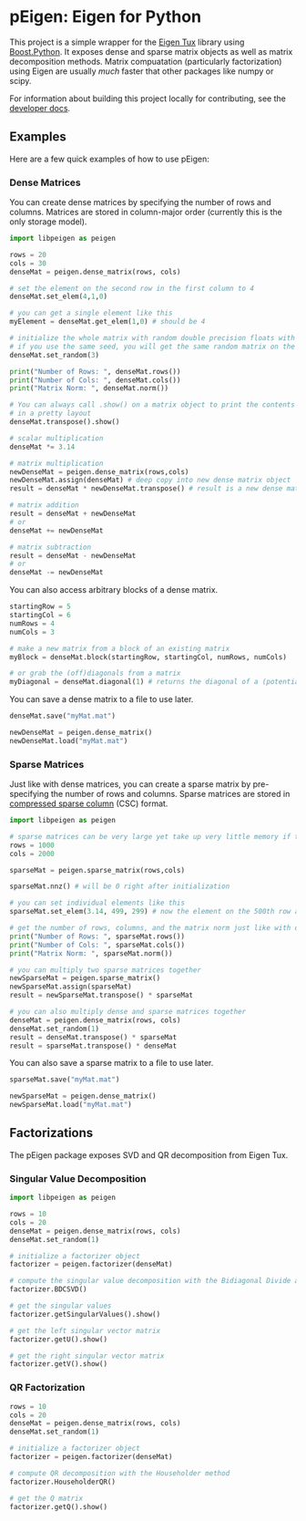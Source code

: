 # pEigen: Eigen for Python

This project is a simple wrapper for the [Eigen Tux](https://eigen.tuxfamily.org/) library using 
[Boost.Python](https://github.com/boostorg/python). It exposes dense and sparse matrix objects as
well as matrix decomposition methods. Matrix compuatation (particularly factorization) using Eigen
are usually *much* faster that other packages like numpy or scipy.

For information about building this project locally for contributing, see the [developer docs](/DEV.md).

## Examples

Here are a few quick examples of how to use pEigen:

### Dense Matrices

You can create dense matrices by specifying the number of rows and columns. Matrices are stored in column-major order (currently this is the only storage model).

```python
import libpeigen as peigen

rows = 20
cols = 30
denseMat = peigen.dense_matrix(rows, cols)

# set the element on the second row in the first column to 4
denseMat.set_elem(4,1,0)

# you can get a single element like this
myElement = denseMat.get_elem(1,0) # should be 4

# initialize the whole matrix with random double precision floats with a seed value
# if you use the same seed, you will get the same random matrix on the same machine
denseMat.set_random(3)

print("Number of Rows: ", denseMat.rows())
print("Number of Cols: ", denseMat.cols())
print("Matrix Norm: ", denseMat.norm())

# You can always call .show() on a matrix object to print the contents
# in a pretty layout
denseMat.transpose().show()

# scalar multiplication
denseMat *= 3.14

# matrix multiplication
newDenseMat = peigen.dense_matrix(rows,cols)
newDenseMat.assign(denseMat) # deep copy into new dense matrix object
result = denseMat * newDenseMat.transpose() # result is a new dense matrix object

# matrix addition
result = denseMat + newDenseMat
# or
denseMat += newDenseMat

# matrix subtraction
result = denseMat - newDenseMat
# or
denseMat -= newDenseMat
```

You can also access arbitrary blocks of a dense matrix.

```python
startingRow = 5
startingCol = 6
numRows = 4
numCols = 3

# make a new matrix from a block of an existing matrix
myBlock = denseMat.block(startingRow, startingCol, numRows, numCols)

# or grab the (off)diagonals from a matrix
myDiagonal = denseMat.diagonal(1) # returns the diagonal of a (potentially rectangular) offset by 1 in this case
```

You can save a dense matrix to a file to use later.

```python
denseMat.save("myMat.mat")

newDenseMat = peigen.dense_matrix()
newDenseMat.load("myMat.mat")
```

### Sparse Matrices

Just like with dense matrices, you can create a sparse matrix by pre-specifying the number of rows and columns. Sparse matrices are stored
in [compressed sparse column](https://docs.nvidia.com/nvpl/_static/sparse/storage_format/sparse_matrix.html#compressed-sparse-column-csc) (CSC) format. 

```python
import libpeigen as peigen

# sparse matrices can be very large yet take up very little memory if the number of non-zero elements is small
rows = 1000
cols = 2000

sparseMat = peigen.sparse_matrix(rows,cols)

sparseMat.nnz() # will be 0 right after initialization

# you can set individual elements like this
sparseMat.set_elem(3.14, 499, 299) # now the element on the 500th row and 300th column is 3.14

# get the number of rows, columns, and the matrix norm just like with dense matrices
print("Number of Rows: ", sparseMat.rows())
print("Number of Cols: ", sparseMat.cols())
print("Matrix Norm: ", sparseMat.norm())

# you can multiply two sparse matrices together
newSparseMat = peigen.sparse_matrix()
newSparseMat.assign(sparseMat)
result = newSparseMat.transpose() * sparseMat

# you can also multiply dense and sparse matrices together
denseMat = peigen.dense_matrix(rows, cols)
denseMat.set_random(1)
result = denseMat.transpose() * sparseMat
result = sparseMat.transpose() * denseMat
```

You can also save a sparse matrix to a file to use later.

```python
sparseMat.save("myMat.mat")

newSparseMat = peigen.dense_matrix()
newSparseMat.load("myMat.mat")
```

## Factorizations

The pEigen package exposes SVD and QR decomposition from Eigen Tux.

### Singular Value Decomposition

```python
import libpeigen as peigen

rows = 10
cols = 20
denseMat = peigen.dense_matrix(rows, cols)
denseMat.set_random(1)

# initialize a factorizer object 
factorizer = peigen.factorizer(denseMat)

# compute the singular value decomposition with the Bidiagonal Divide and Conquer method
factorizer.BDCSVD()

# get the singular values
factorizer.getSingularValues().show()

# get the left singular vector matrix
factorizer.getU().show()

# get the right singular vector matrix
factorizer.getV().show()
```

### QR Factorization

```python
rows = 10
cols = 20
denseMat = peigen.dense_matrix(rows, cols)
denseMat.set_random(1)

# initialize a factorizer object 
factorizer = peigen.factorizer(denseMat)

# compute QR decomposition with the Householder method
factorizer.HouseholderQR()

# get the Q matrix
factorizer.getQ().show()
```